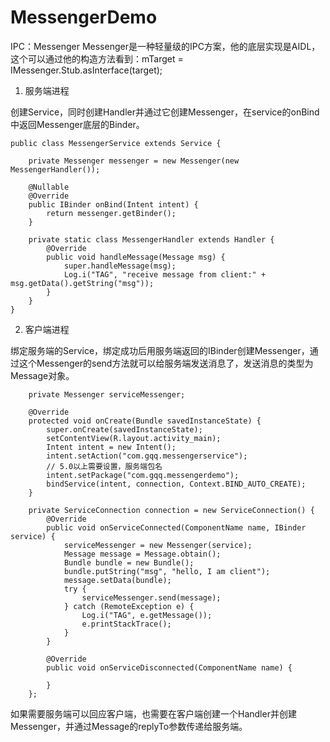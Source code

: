 # MessengerDemo
IPC：Messenger
Messenger是一种轻量级的IPC方案，他的底层实现是AIDL，这个可以通过他的构造方法看到：mTarget = IMessenger.Stub.asInterface(target);

1. 服务端进程

创建Service，同时创建Handler并通过它创建Messenger，在service的onBind中返回Messenger底层的Binder。

    public class MessengerService extends Service {
    
        private Messenger messenger = new Messenger(new MessengerHandler());
    
        @Nullable
        @Override
        public IBinder onBind(Intent intent) {
            return messenger.getBinder();
        }
    
        private static class MessengerHandler extends Handler {
            @Override
            public void handleMessage(Message msg) {
                super.handleMessage(msg);
                Log.i("TAG", "receive message from client:" + msg.getData().getString("msg"));
            }
        }
    }



2. 客户端进程

绑定服务端的Service，绑定成功后用服务端返回的IBinder创建Messenger，通过这个Messenger的send方法就可以给服务端发送消息了，发送消息的类型为Message对象。

        private Messenger serviceMessenger;
    
        @Override
        protected void onCreate(Bundle savedInstanceState) {
            super.onCreate(savedInstanceState);
            setContentView(R.layout.activity_main);
            Intent intent = new Intent();
            intent.setAction("com.gqq.messengerservice");
            // 5.0以上需要设置，服务端包名
            intent.setPackage("com.gqq.messengerdemo");
            bindService(intent, connection, Context.BIND_AUTO_CREATE);
        }
    
        private ServiceConnection connection = new ServiceConnection() {
            @Override
            public void onServiceConnected(ComponentName name, IBinder service) {
                serviceMessenger = new Messenger(service);
                Message message = Message.obtain();
                Bundle bundle = new Bundle();
                bundle.putString("msg", "hello, I am client");
                message.setData(bundle);
                try {
                    serviceMessenger.send(message);
                } catch (RemoteException e) {
                    Log.i("TAG", e.getMessage());
                    e.printStackTrace();
                }
            }
    
            @Override
            public void onServiceDisconnected(ComponentName name) {
    
            }
        };
    
如果需要服务端可以回应客户端，也需要在客户端创建一个Handler并创建Messenger，并通过Message的replyTo参数传递给服务端。
